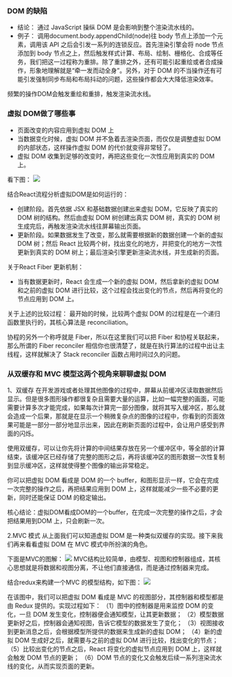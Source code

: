### DOM 的缺陷
- 结论：
通过 JavaScript 操纵 DOM 是会影响到整个渲染流水线的。
- 例子：
调用document.body.appendChild(node)往 body 节点上添加一个元素，调用该 API 之后会引发一系列的连锁反应。首先渲染引擎会将 node 节点添加到 body 节点之上，然后触发样式计算、布局、绘制、栅格化、合成等任务，我们把这一过程称为重排。除了重排之外，还有可能引起重绘或者合成操作，形象地理解就是“牵一发而动全身”。另外，对于 DOM 的不当操作还有可能引发强制同步布局和布局抖动的问题，这些操作都会大大降低渲染效率。

频繁的操作DOM会触发重绘和重排，触发渲染流水线。


### 虚拟 DOM做了哪些事
- 页面改变的内容应用到虚拟 DOM 上
- 当数据变化时候，虚拟 DOM 并不急着去渲染页面，而仅仅是调整虚拟 DOM 的内部状态，这样操作虚拟 DOM 的代价就变得非常轻了。
- 虚拟 DOM 收集到足够的改变时，再把这些变化一次性应用到真实的 DOM 上。

看下图：
![](https://static001.geekbang.org/resource/image/cf/90/cf2089ad62af94881757c2f2de277890.png)

结合React流程分析虚拟DOM是如何运行的：
- 创建阶段。首先依据 JSX 和基础数据创建出来虚拟 DOM，它反映了真实的 DOM 树的结构。然后由虚拟 DOM 树创建出真实 DOM 树，真实的 DOM 树生成完后，再触发渲染流水线往屏幕输出页面。
- 更新阶段。如果数据发生了改变，那么就需要根据新的数据创建一个新的虚拟 DOM 树；然后 React 比较两个树，找出变化的地方，并把变化的地方一次性更新到真实的 DOM 树上；最后渲染引擎更新渲染流水线，并生成新的页面。


关于React Fiber 更新机制：
- 当有数据更新时，React 会生成一个新的虚拟 DOM，然后拿新的虚拟 DOM 和之前的虚拟 DOM 进行比较，这个过程会找出变化的节点，然后再将变化的节点应用到 DOM 上。

关于上述的比较过程：
最开始的时候，比较两个虚拟 DOM 的过程是在一个递归函数里执行的，其核心算法是 reconciliation。

协程的另外一个称呼就是 Fiber，所以在这里我们可以把 Fiber 和协程关联起来，那么所谓的 Fiber reconciler 相信你也很清楚了，就是在执行算法的过程中出让主线程，这样就解决了 Stack reconciler 函数占用时间过久的问题。


### 从双缓存和 MVC 模型这两个视角来聊聊虚拟 DOM

1、双缓存
在开发游戏或者处理其他图像的过程中，屏幕从前缓冲区读取数据然后显示。但是很多图形操作都很复杂且需要大量的运算，比如一幅完整的画面，可能需要计算多次才能完成，如果每次计算完一部分图像，就将其写入缓冲区，那么就会造成一个后果，那就是在显示一个稍微复杂点的图像的过程中，你看到的页面效果可能是一部分一部分地显示出来，因此在刷新页面的过程中，会让用户感受到界面的闪烁。

使用双缓存，可以让你先将计算的中间结果存放在另一个缓冲区中，等全部的计算结束，该缓冲区已经存储了完整的图形之后，再将该缓冲区的图形数据一次性复制到显示缓冲区，这样就使得整个图像的输出非常稳定。

你可以把虚拟 DOM 看成是 DOM 的一个 buffer，和图形显示一样，它会在完成一次完整的操作之后，再把结果应用到 DOM 上，这样就能减少一些不必要的更新，同时还能保证 DOM 的稳定输出。

核心结论：虚拟DOM看成DOM的一个buffer，在完成一次完整的操作之后，才会把结果用到DOM 上，只会刷新一次。


2.MVC 模式
从上面我们可以知道虚拟 DOM 是一种类似双缓存的实现。接下来我们再来看看虚拟 DOM 在 MVC 模式中所扮演的角色。

下面是MVC的图解：
![](https://static001.geekbang.org/resource/image/4c/a6/4c03b5882878dcce2df01c1e2e8db8a6.png)
MVC结构比较简单，由模型、视图和控制器组成，其核心思想就是将数据和视图分离，不让他们直接通信，而是通过控制器来完成。

结合redux来构建一个MVC 的模型结构，如下图：
![](https://static001.geekbang.org/resource/image/e0/03/e024ba6c212a1d6bfa01b327e987e103.png)

在该图中，我们可以把虚拟 DOM 看成是 MVC 的视图部分，其控制器和模型都是由 Redux 提供的。实现过程如下：
（1）图中的控制器是用来监控 DOM 的变化，一旦 DOM 发生变化，控制器便会通知模型，让其更新数据；
（2）模型数据更新好之后，控制器会通知视图，告诉它模型的数据发生了变化；
（3）视图接收到更新消息之后，会根据模型所提供的数据来生成新的虚拟 DOM；
（4）新的虚拟 DOM 生成好之后，就需要与之前的虚拟 DOM 进行比较，找出变化的节点；
（5）比较出变化的节点之后，React 将变化的虚拟节点应用到 DOM 上，这样就会触发 DOM 节点的更新；
（6）DOM 节点的变化又会触发后续一系列渲染流水线的变化，从而实现页面的更新。


